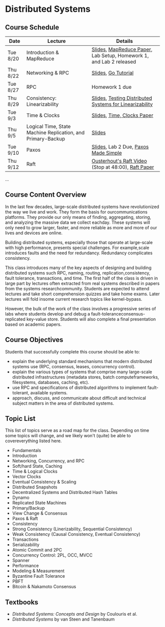 # Distributed Systems

## Course Schedule

| **Date**      | **Lecture**                     | **Details** |
|---------------|---------------------------------|-------------|
| Tue 8/20      | Introduction & MapReduce        | [Slides](https://utah.instructure.com/courses/985754/files/166481860?wrap=1), [MapReduce Paper](https://www.cs.utah.edu/~stutsman/cs6450/public/papers/mapreduce.pdf), Lab Setup, Homework 1, and Lab 2 released |
| Thu 8/22      | Networking & RPC                | [Slides](https://utah.instructure.com/courses/985754/files/166526051?wrap=1), [Go Tutorial](http://tour.golang.org/) |
| Tue 8/27      | RPC                             | Homework 1 due |
| Thu 8/29      | Consistency: Linearizability    | [Slides](https://utah.instructure.com/courses/985754/files/166991214?wrap=1), [Testing Distributed Systems for Linearizability](https://anishathalye.com/testing-distributed-systems-for-linearizability/) |
| Tue 9/3       | Time & Clocks                   | [Slides](https://utah.instructure.com/courses/985754/files/167145361?wrap=1), [Time, Clocks Paper](https://www.cs.utah.edu/~stutsman/cs6450/public/papers/time.pdf) |
| Thu 9/5       | Logical Time, State Machine Replication, and Primary-Backup | [Slides](https://utah.instructure.com/courses/985754/files/167216489?wrap=1) |
| Tue 9/10      | Paxos                           | [Slides](https://utah.instructure.com/courses/985754/files/167477801?wrap=1), Lab 2 Due, [Paxos Made Simple](https://www.cs.utah.edu/~stutsman/cs6450/public/papers/paxos-simple.pdf) |
| Thu 9/12      | Raft                            | [Ousterhout's Raft Video](https://www.youtube.com/watch?v=YbZ3zDzDnrw) (Stop at 48:00), [Raft Paper](https://raft.github.io/raft.pdf) |

...

## Course Content Overview

In the last few decades, large-scale distributed systems have revolutionized the way we live and work. They form the basis for ourcommunications platforms. They provide our only means of finding, aggregating, storing, and analyzing the massive data we collect eachday. These systems will only need to grow larger, faster, and more reliable as more and more of our lives and devices are online.  

Building distributed systems, especially those that operate at large-scale with high performance, presents special challenges. For example,scale introduces faults and the need for redundancy. Redundancy complicates consistency.  

This class introduces many of the key aspects of designing and building distributed systems such RPC, naming, routing, replication,consistency, fault tolerance, transactions, and time.
The first half of the class is driven in large part by lectures often extracted from real systems described in papers from the systems researchcommunity. Students are expected to attend lectures and take short comprehension quizzes and take home exams. Later lectures will fold insome current research topics like kernel-bypass.  

However, the bulk of the work of the class involves a progressive series of labs where students develop and debug a fault-toleranceconsensus-replicated key-value store. Students will also complete a final presentation based on academic papers.  

## Course Objectives

Students that successfully complete this course should be able to:  

* explain the underlying standard mechanisms that modern distributed systems use (RPC, consensus, leases, concurrency control).
* explain the various types of systems that comprise many large-scale distributed infrastructures (metadata stores, batch computeframeworks, filesystems, databases, caching, etc).
* use RPC and specifications of distributed algorithms to implement fault-tolerant, available systems.
* approach, discuss, and communicate about difficult and technical subject matters in the area of distributed systems.

## Topic List

This list of topics serve as a road map for the class. Depending on time some topics will change, and we likely won't (quite) be able to covereverything listed here.

* Fundamentals
* Introduction
* Networking, Concurrency, and RPC
* Soft/hard State, Caching
* Time & Logical Clocks
* Vector Clocks
* Eventual Consistency & Scaling
* Distributed Snapshots
* Decentralized Systems and Distributed Hash Tables
* Dynamo
* Replicated State Machines
* Primary/Backup
* View Change & Consensus
* Paxos & Raft
* Consistency
* Strong Consistency (Linerizability, Sequential Consistency)
* Weak Consistency (Causal Consistency, Eventual Consistency)
* Transactions
* Serializability
* Atomic Commit and 2PC
* Concurrency Control: 2PL, OCC, MVCC
* Spanner
* Performance
* Modeling & Measurement
* Byzantine Fault Tolerance
* PBFT
* Bitcoin & Nakamoto Consensus

## Textbooks

- *Distributed Systems: Concepts and Design* by Coulouris et al.
- *Distributed Systems* by van Steen and Tanenbaum
